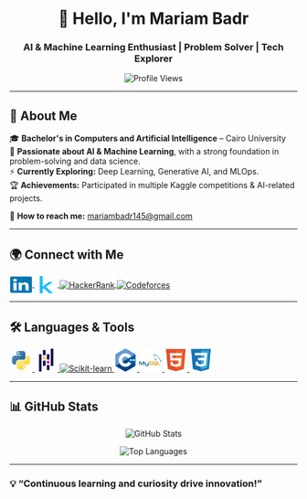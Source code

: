 <h1 align="center">👋 Hello, I'm Mariam Badr</h1>
<h3 align="center">AI & Machine Learning Enthusiast | Problem Solver | Tech Explorer</h3>

<p align="center">
    <img src="https://komarev.com/ghpvc/?username=mariam-badr-mb&label=Profile%20views&color=0e75b6&style=flat" alt="Profile Views" />
</p>

---

## 🚀 About Me
🎓 **Bachelor's in Computers and Artificial Intelligence** – Cairo University  
🤖 **Passionate about AI & Machine Learning**, with a strong foundation in problem-solving and data science.  
⚡ **Currently Exploring:** Deep Learning, Generative AI, and MLOps.  
🏆 **Achievements:** Participated in multiple Kaggle competitions & AI-related projects.  

📩 **How to reach me:** mariambadr145@gmail.com  

---

## 🌍 Connect with Me  
<p align="left">
    <a href="https://linkedin.com/in/mariambadr13" target="_blank">
        <img align="center" src="https://raw.githubusercontent.com/devicons/devicon/master/icons/linkedin/linkedin-original.svg" alt="LinkedIn" height="30" width="40"/>
    </a>
    <a href="https://kaggle.com/mariambadrmb" target="_blank">
        <img align="center" src="https://raw.githubusercontent.com/devicons/devicon/master/icons/kaggle/kaggle-original.svg" alt="Kaggle" height="30" width="40"/>
    </a>
    <a href="https://www.hackerrank.com/mariambadr145" target="_blank">
        <img align="center" src="https://raw.githubusercontent.com/devicons/devicon/master/icons/hackerrank/hackerrank-original.svg" alt="HackerRank" height="30" width="40"/>
    </a>
    <a href="https://codeforces.com/profile/mariam_badr" target="_blank">
        <img align="center" src="https://raw.githubusercontent.com/devicons/devicon/master/icons/codeforces/codeforces-original.svg" alt="Codeforces" height="30" width="40"/>
    </a>
</p>

---

## 🛠️ Languages & Tools  
<p align="left">
    <a href="https://www.python.org/" target="_blank">
        <img src="https://raw.githubusercontent.com/devicons/devicon/master/icons/python/python-original.svg" alt="Python" width="40" height="40"/>
    </a>
    <a href="https://pandas.pydata.org/" target="_blank">
        <img src="https://raw.githubusercontent.com/devicons/devicon/master/icons/pandas/pandas-original.svg" alt="Pandas" width="40" height="40"/>
    </a>
    <a href="https://scikit-learn.org/" target="_blank">
        <img src="https://raw.githubusercontent.com/devicons/devicon/master/icons/scikit-learn/scikit-learn-original.svg" alt="Scikit-learn" width="40" height="40"/>
    </a>
    <a href="https://www.w3schools.com/cpp/" target="_blank">
        <img src="https://raw.githubusercontent.com/devicons/devicon/master/icons/cplusplus/cplusplus-original.svg" alt="C++" width="40" height="40"/>
    </a>
    <a href="https://www.mysql.com/" target="_blank">
        <img src="https://raw.githubusercontent.com/devicons/devicon/master/icons/mysql/mysql-original-wordmark.svg" alt="MySQL" width="40" height="40"/>
    </a>
    <a href="https://www.w3schools.com/html/" target="_blank">
        <img src="https://raw.githubusercontent.com/devicons/devicon/master/icons/html5/html5-original.svg" alt="HTML5" width="40" height="40"/>
    </a>
    <a href="https://www.w3schools.com/css/" target="_blank">
        <img src="https://raw.githubusercontent.com/devicons/devicon/master/icons/css3/css3-original.svg" alt="CSS3" width="40" height="40"/>
    </a>
</p>

---

## 📊 GitHub Stats  
<p align="center">
    <img src="https://github-readme-stats.vercel.app/api?username=mariam-badr-mb&show_icons=true&theme=tokyonight" alt="GitHub Stats"/>
</p>

<p align="center">
    <img src="https://github-readme-stats.vercel.app/api/top-langs/?username=mariam-badr-mb&layout=compact&theme=tokyonight" alt="Top Languages"/>
</p>

---

### 💡 “Continuous learning and curiosity drive innovation!”  

